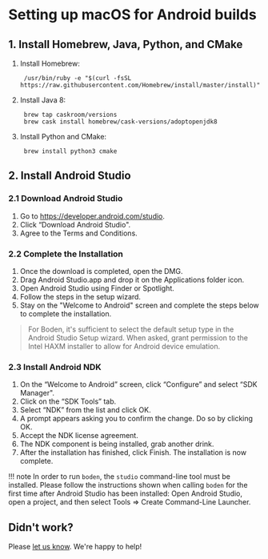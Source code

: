 # Setting up macOS for Android builds

## 1. Install Homebrew, Java, Python, and CMake

1. Install Homebrew:

		/usr/bin/ruby -e "$(curl -fsSL https://raw.githubusercontent.com/Homebrew/install/master/install)"

2. Install Java 8:

		brew tap caskroom/versions
		brew cask install homebrew/cask-versions/adoptopenjdk8

4. Install Python and CMake:

		brew install python3 cmake

## 2. Install Android Studio

### 2.1 Download Android Studio

1. Go to https://developer.android.com/studio.
1. Click “Download Android Studio".
1. Agree to the Terms and Conditions.

### 2.2 Complete the Installation

1. Once the download is completed, open the DMG.
1. Drag Android Studio.app and drop it on the Applications folder icon.
1. Open Android Studio using Finder or Spotlight.
1. Follow the steps in the setup wizard.
3. Stay on the "Welcome to Android" screen and complete the steps below to complete the installation.

> For Boden, it's sufficient to select the default setup type in the Android Studio Setup wizard. When asked, grant permission to the Intel HAXM installer to allow for Android device emulation.

### 2.3 Install Android NDK

1. On the “Welcome to Android” screen, click “Configure” and select “SDK Manager".
1. Click on the “SDK Tools” tab.
1. Select “NDK” from the list and click OK.
1. A prompt appears asking you to confirm the change. Do so by clicking OK.
1. Accept the NDK license agreement.
1. The NDK component is being installed, grab another drink.
1. After the installation has finished, click Finish. The installation is now complete.

!!! note
	In order to run `boden`, the `studio` command-line tool must be installed. Please follow the instructions shown when calling `boden` for the first time after Android Studio has been installed: Open Android Studio, open a project, and then select Tools => Create Command-Line Launcher.

## Didn't work?

Please [let us know](../../../feedback). We're happy to help!

